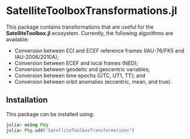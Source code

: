SatelliteToolboxTransformations.jl
==================================

This package contains transformations that are useful for the **SatelliteToolbox.jl**
ecosystem. Currently, the following algorithms are available:

- Conversion between ECI and ECEF reference frames (IAU-76/FK5 and IAU-2006/2010A);
- Conversion between ECEF and local frames (NED);
- Conversion between geodetic and geocentric variables;
- Conversion between time epochs (UTC, UT1, TT); and
- Conversion between orbit anomalies (eccentric, mean, and true).

## Installation

This package can be installed using:

``` julia
julia> using Pkg
julia> Pkg.add("SatelliteToolboxTransformations")
```
